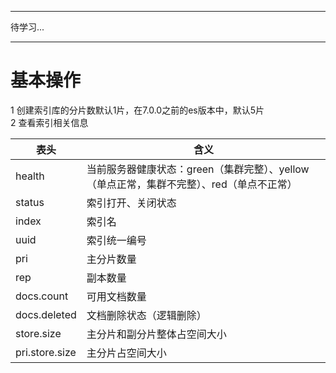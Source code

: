 ***
待学习...
***
# 基本操作
1 创建索引库的分片数默认1片，在7.0.0之前的es版本中，默认5片  
2 查看索引相关信息  

| 表头 | 含义 |
| ---- | ---- |
| health | 当前服务器健康状态：green（集群完整）、yellow（单点正常，集群不完整）、red（单点不正常）  |
| status | 索引打开、关闭状态 |
| index | 索引名 |
| uuid | 索引统一编号 |
| pri | 主分片数量 |
| rep | 副本数量 |
| docs.count | 可用文档数量 |
| docs.deleted | 文档删除状态（逻辑删除） |
| store.size | 主分片和副分片整体占空间大小 |
| pri.store.size | 主分片占空间大小 |





